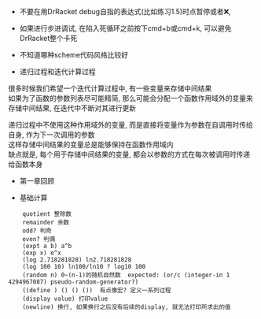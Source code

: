 * 不要在用DrRacket debug自指的表达式(比如练习1.5)时点暂停或者❌, 

* 如果进行步进调试, 在陷入死循环之前按下cmd+b或cmd+k, 可以避免DrRacket整个卡死

* 不知道哪种scheme代码风格比较好

* 递归过程和迭代计算过程

很多时候我们希望一个迭代计算过程中, 有一些变量来存储中间结果  
如果为了函数的参数列表尽可能精简, 那么可能会分配一个函数作用域外的变量来存储中间结果, 在迭代中不断对其进行更新

递归过程中不使用这种作用域外的变量, 而是直接将变量作为参数在自调用时传给自身, 作为下一次调用的参数  
这样存储中间结果的变量总是能够保持在函数作用域内  
缺点就是, 每个用于存储中间结果的变量, 都会以参数的方式在每次被调用时传递给函数本身

* 第一章回顾

* 基础计算
```
    quotient 整除数
    remainder 余数
    odd? 判奇
    even? 判偶
    (expt a b) a^b
    (exp x) e^x
    (log 2.718281828) ln2.718281828
    (log 100 10) ln100/ln10 ? log10 100
    (random n) 0~(n-1)的随机自然数  expected: (or/c (integer-in 1 4294967087) pseudo-random-generator?)
    ((define ) () () ())  有点像宏? 定义一系列过程
    (display value) 打印value
    (newline) 换行, 如果换行之后没有后续的display, 就无法打印所求出的值
```
